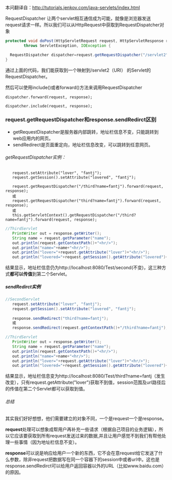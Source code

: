 本问翻译自：http://tutorials.jenkov.com/java-servlets/index.html

RequestDispatcher 让两个servlet相互通信成为可能，就像是浏览器发送request请求一样。所以我们可以从HttpRequest中获取到RequestDispatcher对象
```java
protected void doPost(HttpServletRequest request, HttpServletResponse response)
        throws ServletException, IOException {

  RequestDispatcher dispatcher=request.getRequestDispatcher("/servlet2");
}
```

通过上面的代码，我们能获取到一个映射到/servlet2（URI） 的Servlet的 RequestDispatcher。

然后可以使用include()或者forward()方法来调用RequestDispatcher
```
dispatcher.forward(request, response);

dispatcher.include(request, response);
```

###   request.getRequestDispatcher和response.sendRedirct区别
* getRequestDispatcher是服务器内部跳转，地址栏信息不变，只能跳转到web应用内的网页。 
* sendRedirect是页面重定向，地址栏信息改变，可以跳转到任意网页。 
######   getRequestDispatcher实例：
```
   request.setAttribute("lover", "fantj");  
   request.getSession().setAttribute("lovered", "fantj");  
  
   request.getRequestDispatcher("/third?name=fantj").forward(request, response);  
   或  
   request.getRequestDispatcher("third?name=fantj").forward(request, response);  
   或  
   this.getServletContext().getRequestDispatcher("/third?name=fantj").forward(request, response);  
```
```java
//ThirdServlet  
   PrintWriter out = response.getWriter();  
   String name = request.getParameter("name");  
   out.println(request.getContextPath()+"<hr/>");  
   out.println("name="+name+"<hr/>");  
   out.println("lover="+request.getAttribute("lover")+"<hr/>");  
   out.println("lovered="+request.getSession().getAttribute("lovered")+"<hr/>");  
```
结果显示，地址栏信息仍为http://localhost:8080/Test/second(不变)，这三种方式**都可以传值**到第二个Servlet。 

#####    sendRedirct实例
```java
//SecondServlet
   request.setAttribute("lover", "fantj");  
   request.getSession().setAttribute("lovered", "fantj");  
  
   response.sendRedirect("third?name=fantj");  
   或  
   response.sendRedirect(request.getContextPath()+"/third?name=fantj");  
```
```java
//ThirdServlet  
   PrintWriter out = response.getWriter();  
   String name = request.getParameter("name");  
   out.println(request.getContextPath()+"<hr/>");  
   out.println("name="+name+"<hr/>");  
   out.println("lover="+request.getAttribute("lover")+"<hr/>");  
   out.println("lovered="+request.getSession().getAttribute("lovered")+"<hr/>");  
```
结果显示，地址栏信息变为http://localhost:8080/Test/third?name=fantj（发生改变），只有request.getAttribute("lover")获取不到值，session范围及url路径后的传值在第二个Servlet都可以获取到值。 

######   总结
其实我们好好想想，他们需要建立的对象不同，一个是request一个是response。

**request**处理可以想象成帮用户再补充一些请求（根据自己项目的业务逻辑），所以它应该要获取到所有request发送过来的数据,并且让用户感觉不到我们有帮他处理一些事情（因为地址栏信息不变）。

**response**可以说是响应给用户一个新的东西，它不会在意request给它发送了什么参数，除非request把数据写在同一个容器下的session中或者url中。这也是response.sendRedirct可以给用户返回容器以外的URL（比如www.baidu.com）的原因。


